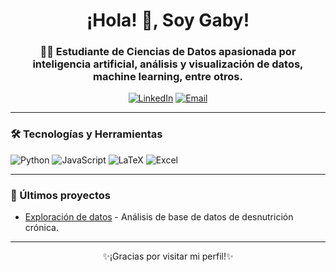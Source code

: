 <h1 align="center">¡Hola! 👋, Soy Gaby!</h1>
<h3 align="center">👨‍💻 Estudiante de Ciencias de Datos apasionada por inteligencia artificial, análisis y visualización de datos, machine learning, entre otros.</h3>

<p align="center">
  <a href="[https://www.linkedin.com/in/tu_usuario](https://www.linkedin.com/in/gabriela-c%C3%A1rdenas-a04086301?lipi=urn%3Ali%3Apage%3Ad_flagship3_profile_view_base_contact_details%3B5EfaWFxYTau1C5Xt7ZfHzA%3D%3D)" target="_blank"><img src="https://img.shields.io/badge/LinkedIn-%230077B5.svg?style=for-the-badge&logo=linkedin&logoColor=white" alt="LinkedIn"/></a>
  <a href="gaby.01221@gmail.com"><img src="https://img.shields.io/badge/Email-D14836?style=for-the-badge&logo=gmail&logoColor=white" alt="Email"></a>
</p>

---

### 🛠️ Tecnologías y Herramientas
<p>
  <img src="https://img.shields.io/badge/Python-3776AB?style=for-the-badge&logo=python&logoColor=white" alt="Python"/>
  <img src="https://img.shields.io/badge/JavaScript-F7DF1E?style=for-the-badge&logo=javascript&logoColor=black" alt="JavaScript"/>
  <img src="https://img.shields.io/badge/LaTeX-008080?style=for-the-badge&logo=latex&logoColor=white" alt="LaTeX"/>
  <img src="https://img.shields.io/badge/Excel-217346?style=for-the-badge&logo=microsoft-excel&logoColor=white" alt="Excel"/>
</p>

---

### 📝 Últimos proyectos
- [Exploración de datos]([https://github.com/tu_usuario/proyecto1](https://github.com/gabycardenas1/Curso_Python)) - Análisis de base de datos de desnutrición crónica.


---

<p align="center">✨¡Gracias por visitar mi perfil!✨</p>
